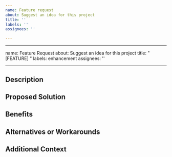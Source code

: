 ```yaml
---
name: Feature request
about: Suggest an idea for this project
title: ''
labels: ''
assignees: ''

---
```


---
name: Feature Request
about: Suggest an idea for this project
title: "[FEATURE] "
labels: enhancement
assignees: ''

---

## Description

<!-- Briefly describe the feature you'd like to request. What problem does it solve or what opportunity does it provide? -->

## Proposed Solution

<!-- Describe the solution you'd like, including any specific functionality, behaviour, or design suggestions -->

## Benefits

<!-- Explain the benefits of implementing this feature -->

## Alternatives or Workarounds

<!-- Are there any alternatives or workarounds you've considered? -->

## Additional Context

<!-- Add any additional context or information that may help understand the feature request -->
